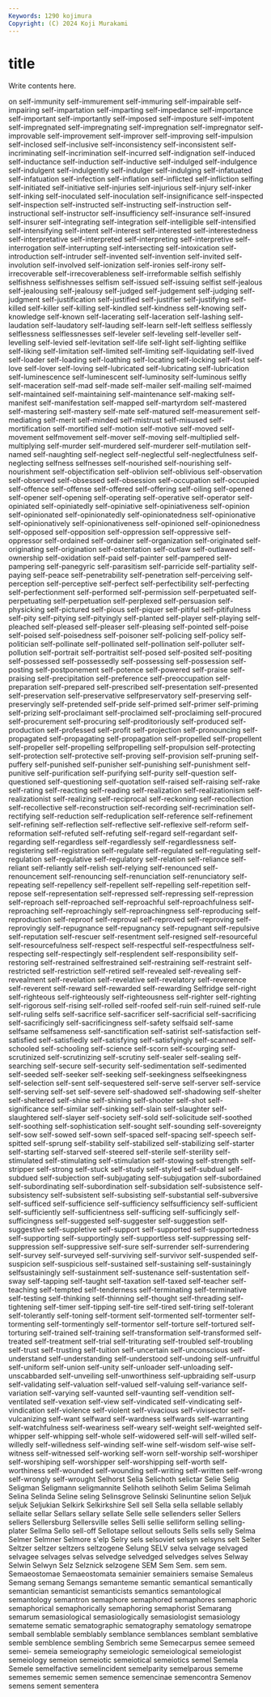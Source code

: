 ```yaml
---
Keywords: 1290 kojimura
Copyright: (C) 2024 Koji Murakami
---
```


# title

Write contents here.



on self-immunity self-immurement self-immuring self-impairable self-impairing self-impartation
self-imparting self-impedance self-importance self-important self-importantly self-imposed self-imposture self-impotent self-impregnated self-impregnating
self-impregnation self-impregnator self-improvable self-improvement self-improver self-improving self-impulsion self-inclosed self-inclusive self-inconsistency
self-inconsistent self-incriminating self-incrimination self-incurred self-indignation self-induced self-inductance self-induction self-inductive self-indulged
self-indulgence self-indulgent self-indulgently self-indulger self-indulging self-infatuated self-infatuation self-infection self-inflation self-inflicted
self-infliction selfing self-initiated self-initiative self-injuries self-injurious self-injury self-inker self-inking self-inoculated
self-inoculation self-insignificance self-inspected self-inspection self-instructed self-instructing self-instruction self-instructional self-instructor self-insufficiency
self-insurance self-insured self-insurer self-integrating self-integration self-intelligible self-intensified self-intensifying self-intent self-interest
self-interested self-interestedness self-interpretative self-interpreted self-interpreting self-interpretive self-interrogation self-interrupting self-intersecting self-intoxication
self-introduction self-intruder self-invented self-invention self-invited self-involution self-involved self-ionization self-ironies self-irony
self-irrecoverable self-irrecoverableness self-irreformable selfish selfishly selfishness selfishnesses selfism self-issued self-issuing
selfist self-jealous self-jealousing self-jealousy self-judged self-judgement self-judging self-judgment self-justification self-justified
self-justifier self-justifying self-killed self-killer self-killing self-kindled self-kindness self-knowing self-knowledge self-known
self-lacerating self-laceration self-lashing self-laudation self-laudatory self-lauding self-learn self-left selfless selflessly
selflessness selflessnesses self-leveler self-leveling self-leveller self-levelling self-levied self-levitation self-life self-light
self-lighting selflike self-liking self-limitation self-limited self-limiting self-liquidating self-lived self-loader self-loading
self-loathing self-locating self-locking self-lost self-love self-lover self-loving self-lubricated self-lubricating self-lubrication
self-luminescence self-luminescent self-luminosity self-luminous selfly self-maceration self-mad self-made self-mailer self-mailing
self-maimed self-maintained self-maintaining self-maintenance self-making self-manifest self-manifestation self-mapped self-martyrdom self-mastered
self-mastering self-mastery self-mate self-matured self-measurement self-mediating self-merit self-minded self-mistrust self-misused
self-mortification self-mortified self-motion self-motive self-moved self-movement selfmovement self-mover self-moving self-multiplied
self-multiplying self-murder self-murdered self-murderer self-mutilation self-named self-naughting self-neglect self-neglectful self-neglectfulness
self-neglecting selfness selfnesses self-nourished self-nourishing self-nourishment self-objectification self-oblivion self-oblivious self-observation
self-observed self-obsessed self-obsession self-occupation self-occupied self-offence self-offense self-offered self-offering self-oiling
self-opened self-opener self-opening self-operating self-operative self-operator self-opiniated self-opiniatedly self-opiniative self-opiniativeness
self-opinion self-opinionated self-opinionatedly self-opinionatedness self-opinionative self-opinionatively self-opinionativeness self-opinioned self-opinionedness self-opposed
self-opposition self-oppression self-oppressive self-oppressor self-ordained self-ordainer self-organization self-originated self-originating self-origination
self-ostentation self-outlaw self-outlawed self-ownership self-oxidation self-paid self-painter self-pampered self-pampering self-panegyric
self-parasitism self-parricide self-partiality self-paying self-peace self-penetrability self-penetration self-perceiving self-perception self-perceptive
self-perfect self-perfectibility self-perfecting self-perfectionment self-performed self-permission self-perpetuated self-perpetuating self-perpetuation self-perplexed
self-persuasion self-physicking self-pictured self-pious self-piquer self-pitiful self-pitifulness self-pity self-pitying self-pityingly
self-planted self-player self-playing self-pleached self-pleased self-pleaser self-pleasing self-pointed self-poise self-poised
self-poisedness self-poisoner self-policing self-policy self-politician self-pollinate self-pollinated self-pollination self-polluter self-pollution
self-portrait self-portraitist self-posed self-posited self-positing self-possessed self-possessedly self-possessing self-possession self-posting
self-postponement self-potence self-powered self-praise self-praising self-precipitation self-preference self-preoccupation self-preparation self-prepared
self-prescribed self-presentation self-presented self-preservation self-preservative selfpreservatory self-preserving self-preservingly self-pretended self-pride
self-primed self-primer self-priming self-prizing self-proclaimant self-proclaimed self-proclaiming self-procured self-procurement self-procuring
self-proditoriously self-produced self-production self-professed self-profit self-projection self-pronouncing self-propagated self-propagating self-propagation
self-propelled self-propellent self-propeller self-propelling selfpropelling self-propulsion self-protecting self-protection self-protective self-proving
self-provision self-pruning self-puffery self-punished self-punisher self-punishing self-punishment self-punitive self-purification self-purifying
self-purity self-question self-questioned self-questioning self-quotation self-raised self-raising self-rake self-rating self-reacting
self-reading self-realization self-realizationism self-realizationist self-realizing self-reciprocal self-reckoning self-recollection self-recollective self-reconstruction
self-recording self-recrimination self-rectifying self-reduction self-reduplication self-reference self-refinement self-refining self-reflection self-reflective
self-reflexive self-reform self-reformation self-refuted self-refuting self-regard self-regardant self-regarding self-regardless self-regardlessly
self-regardlessness self-registering self-registration self-regulate self-regulated self-regulating self-regulation self-regulative self-regulatory self-relation
self-reliance self-reliant self-reliantly self-relish self-relying self-renounced self-renouncement self-renouncing self-renunciation self-renunciatory
self-repeating self-repellency self-repellent self-repelling self-repetition self-repose self-representation self-repressed self-repressing self-repression
self-reproach self-reproached self-reproachful self-reproachfulness self-reproaching self-reproachingly self-reproachingness self-reproducing self-reproduction self-reproof
self-reproval self-reproved self-reproving self-reprovingly self-repugnance self-repugnancy self-repugnant self-repulsive self-reputation self-rescuer
self-resentment self-resigned self-resourceful self-resourcefulness self-respect self-respectful self-respectfulness self-respecting self-respectingly self-resplendent
self-responsibility self-restoring self-restrained selfrestrained self-restraining self-restraint self-restricted self-restriction self-retired self-revealed
self-revealing self-revealment self-revelation self-revelative self-revelatory self-reverence self-reverent self-reward self-rewarded self-rewarding
Selfridge self-right self-righteous self-righteously self-righteousness self-righter self-righting self-rigorous self-rising self-rolled
self-roofed self-ruin self-ruined self-rule self-ruling selfs self-sacrifice self-sacrificer self-sacrificial self-sacrificing
self-sacrificingly self-sacrificingness self-safety selfsaid self-same selfsame selfsameness self-sanctification self-satirist self-satisfaction
self-satisfied self-satisfiedly self-satisfying self-satisfyingly self-scanned self-schooled self-schooling self-science self-scorn self-scourging
self-scrutinized self-scrutinizing self-scrutiny self-sealer self-sealing self-searching self-secure self-security self-sedimentation self-sedimented
self-seeded self-seeker self-seeking self-seekingness selfseekingness self-selection self-sent self-sequestered self-serve self-server
self-service self-serving self-set self-severe self-shadowed self-shadowing self-shelter self-sheltered self-shine self-shining
self-shooter self-shot self-significance self-similar self-sinking self-slain self-slaughter self-slaughtered self-slayer self-society
self-sold self-solicitude self-soothed self-soothing self-sophistication self-sought self-sounding self-sovereignty self-sow self-sowed
self-sown self-spaced self-spacing self-speech self-spitted self-sprung self-stability self-stabilized self-stabilizing self-starter
self-starting self-starved self-steered self-sterile self-sterility self-stimulated self-stimulating self-stimulation self-stowing self-strength
self-stripper self-strong self-stuck self-study self-styled self-subdual self-subdued self-subjection self-subjugating self-subjugation
self-subordained self-subordinating self-subordination self-subsidation self-subsistence self-subsistency self-subsistent self-subsisting self-substantial self-subversive
self-sufficed self-sufficience self-sufficiency selfsufficiency self-sufficient self-sufficiently self-sufficientness self-sufficing self-sufficingly self-sufficingness
self-suggested self-suggester self-suggestion self-suggestive self-suppletive self-support self-supported self-supportedness self-supporting self-supportingly
self-supportless self-suppressing self-suppression self-suppressive self-sure self-surrender self-surrendering self-survey self-surveyed self-surviving
self-survivor self-suspended self-suspicion self-suspicious self-sustained self-sustaining self-sustainingly selfsustainingly self-sustainment self-sustenance
self-sustentation self-sway self-tapping self-taught self-taxation self-taxed self-teacher self-teaching self-tempted self-tenderness
self-terminating self-terminative self-testing self-thinking self-thinning self-thought self-threading self-tightening self-timer self-tipping
self-tire self-tired self-tiring self-tolerant self-tolerantly self-toning self-torment self-tormented self-tormenter self-tormenting
self-tormentingly self-tormentor self-torture self-tortured self-torturing self-trained self-training self-transformation self-transformed self-treated
self-treatment self-trial self-triturating self-troubled self-troubling self-trust self-trusting self-tuition self-uncertain self-unconscious
self-understand self-understanding self-understood self-undoing self-unfruitful self-uniform self-union self-unity self-unloader self-unloading
self-unscabbarded self-unveiling self-unworthiness self-upbraiding self-usurp self-validating self-valuation self-valued self-valuing self-variance
self-variation self-varying self-vaunted self-vaunting self-vendition self-ventilated self-vexation self-view self-vindicated self-vindicating
self-vindication self-violence self-violent self-vivacious self-vivisector self-vulcanizing self-want selfward self-wardness selfwards
self-warranting self-watchfulness self-weariness self-weary self-weight self-weighted self-whipper self-whipping self-whole self-widowered
self-will self-willed self-willedly self-willedness self-winding self-wine self-wisdom self-wise self-witness self-witnessed
self-working self-worn self-worship self-worshiper self-worshiping self-worshipper self-worshipping self-worth self-worthiness self-wounded
self-wounding self-writing self-written self-wrong self-wrongly self-wrought Selhorst Selia Selichoth selictar
Selie Selig Seligman Seligmann seligmannite Selihoth selihoth Selim Selima Selimah
Selina Selinda Seline seling Selinsgrove Selinski Selinuntine selion Seljuk seljuk
Seljukian Selkirk Selkirkshire Sell sell Sella sella sellable sellably sellaite
sellar Sellars sellary sellate Selle selle sellenders seller Sellers sellers
Sellersburg Sellersville selles Selli sellie selliform selling selling-plater Sellma Sello
sell-off Sellotape sellout sellouts Sells sells selly Selma Selmer Selmner
Selmore s'elp Selry sels selsoviet selsyn selsyns selt Selter Seltzer
seltzer seltzers seltzogene Selung SELV selva selvage selvaged selvagee selvages
selvas selvedge selvedged selvedges selves Selway Selwin Selwyn Selz Selznick
selzogene SEM Sem Sem. sem sem. Semaeostomae Semaeostomata semainier semainiers
semaise Semaleus Semang semang Semangs semanteme semantic semantical semantically semantician
semanticist semanticists semantics semantological semantology semantron semaphore semaphored semaphores semaphoric
semaphorical semaphorically semaphoring semaphorist Semarang semarum semasiological semasiologically semasiologist semasiology
semateme sematic sematographic sematography sematology sematrope semball semblable semblably semblance
semblances semblant semblative semble semblence sembling Sembrich seme Semecarpus semee
semeed semei- semeia semeiography semeiologic semeiological semeiologist semeiology semeion semeiotic
semeiotical semeiotics semel Semela Semele semelfactive semelincident semelparity semelparous sememe
sememes sememic semen semence semencinae semencontra Semenov semens sement sementera
